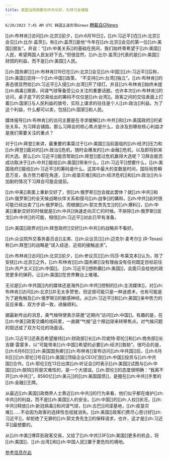```yaml
---
title: 美国当局频繁向中共示好，为拜习会铺路
---
```

`6/20/2023 7:45 AM UTC 韩国正道农场Gnews` [轉載自GNews](https://gnews.org/articles/1396873)

[[zh:布林肯]]访问[[zh:北京]]前夕，[[zh:6月16日]]，[[zh:习近平]]在[[zh:北京]]会见[[zh:比尔·盖茨]]，称[[zh:盖茨]]是他“今年在[[zh:北京]]会见的第一位[[zh:美国]]朋友”。并说：“[[zh:中美关系]]的基础在民间，我们始终寄希望于[[zh:美国]]人民，希望两国人民友好下去。”但很显然，[[zh:比尔·盖茨]]代表的是[[zh:美国]]财团的利益，而不是[[zh:美国]]人民。

[[zh:国务卿]][[zh:布林肯]]19日在[[zh:北京]]会见[[zh:中国]][[zh:习近平]]后称，[[zh:美国]]坚持一个[[zh:中国]]政策， “不支持[[zh:台湾]]独立”。[[zh:布林肯]]的表态很显然给[[zh:习近平]]入侵[[zh:台湾]]开了绿灯。并且[[zh:布林肯]]始终未提[[zh:病毒]]溯源，间谍气球等备受公众关注的重要话题。也许本次[[zh:布林肯]]的访问，桌子底下的交易给出的筹码不仅仅是[[zh:台湾]]。政客之间的交往表面上打着[[zh:国家]]与人民利益的旗号，实际上谋求的往往是个人[[zh:政治]]利益。为了这个利益，什么都可以卖，包括[[zh:国家]]和人民。

媒体报导[[zh:布林肯]]的访问主要是在寻求缓解[[zh:中共]]和[[zh:美国政府]]的紧张关系，为习拜会铺路。那么习拜会的核心焦点是什么，会涉及到哪些核心利益才是我们需要关注的重点？

对于[[zh:拜登]]来讲，最重要的事莫过于[[zh:美国]]当前面临的[[zh:经济]]压力和[[zh:拜登]]面对的[[zh:政治]]危机，随时会爆发的[[zh:金融]]危机，以及即将到来的大选。那么[[zh:习近平]]能否帮助[[zh:拜登]]度过危机赢得大选呢？习拜会能否成功取决于[[zh:中共]]能给[[zh:美国]]带来什么，[[zh:习近平]]想要什么，[[zh:美国政府]]能给[[zh:习近平]]的筹码是什么。这其中最大的变数是时间，国际局势瞬息万变，各方势力都在角逐，[[zh:疫苗灾难]]和[[zh:经济危机]]和[[zh:政治]]内斗加剧的情况下习拜会可能会提前。

[[zh:中美]]表面上重新交好了，但[[zh:俄罗斯]]岂会就此罢休？就[[zh:中共]]和[[zh:俄罗斯]]的全天候战略伙伴关系和侵乌[[zh:战争]]的媾和，[[zh:中共]]此时很可能已经出卖了[[zh:俄罗斯]]。而根据[[zh:郭文贵先生]]的[[zh:爆料]]，[[zh:中美]]重新交好的时候就是[[zh:中共]]快速走向灭亡的时候。不排除[[zh:俄罗斯]]反戈[[zh:中共]]的可能，相信[[zh:习近平]]对此已早有准备。

[[zh:美国]]政界对[[zh:拜登政府]]交好[[zh:中共]]的战略并不看好。

[[zh:众议院外交事务委员会]]主席、[[zh:众议员]][[zh:迈克尔·麦考尔]] (R-Texas)称[[zh:拜登]]的战略是“误入歧途、近视的接触追求”。

[[zh:布林肯]]访问[[zh:北京]]前夕，[[zh:参议员]][[zh:玛莎·布莱克本]]认为，除了安抚[[zh:北京]]之外，[[zh:布林肯]][[zh:国务卿]]没有理由没有任何既定目标前往[[zh:共产主义]][[zh:中国]]。 [[zh:习近平]]想称霸[[zh:美国]]，会面只会给他的政党更多的弹药，让[[zh:美国]]在世界舞台上难堪。

无论是[[zh:中共国]]内的媒体还是海外[[zh:中共]]控制的[[zh:主流媒体]]，对[[zh:布林肯]]访问[[zh:北京]]并无太多赞誉。但这很可能只是一种迷惑术，也有可能是为了避免触及[[zh:俄罗斯]]的敏感神经。从[[zh:习近平]]和[[zh:美国]]亲中势力的反应来看，双方步调一致，进展顺利。

据最新传出的消息，美气候特使表示获邀“近期内”访问[[zh:中国]]。有趣的是，在[[zh:中美]]政客交媾的戏码里，一直踢“气候”这个擦边球来转移焦点。对气候问题的叙述成了双方勾兑的场面话。

[[zh:习近平]]还表态希望接待[[zh:财政部]]长[[zh:珍妮特·耶伦]]和[[zh:商务部]]长吉娜·雷蒙多，以“可能带来[[zh:中国]]希望的必要[[zh:经济]]救助”。很巧合的是，[[zh:6月6日]][[zh:美国国务卿]][[zh:布林肯]]宣布访问[[zh:中共国]]后，[[zh:6月8日]][[zh:耶伦]]号召[[zh:美国]]顶级企业CEO们到[[zh:中国]]投资与[[zh:中共国]]合作。[[zh:耶伦]]在13日出席[[zh:听证会]]时表示[[zh:美国]]试图与[[zh:中国]][[zh:脱钩]]将是灾难性的，是一个大错误。[[zh:耶伦]]的态度很明确：“我离不开[[zh:中共]]”。8590亿[[zh:美元]]的[[zh:美国国债]]，是握在[[zh:中共]]手里的[[zh:金融]]王牌。

从最近[[zh:美国]]政商界人士靠近[[zh:中共]]的行为来看，他们似乎都在维护[[zh:中共]]的利益，而不是[[zh:美国]]人的安全。[[zh:中国]]的[[zh:人权]]状况，[[zh:中共]]释放[[zh:新冠病毒]]和间谍气球，[[zh:古巴]]间谍基地，[[zh:疫苗灾难]]……不会因为政客的选择性忽视就消失。[[zh:美国]]政客们费尽心思讨好[[zh:习近平]]，却拒绝了无罪的[[zh:郭文贵先生]]的保释请求，也许，这才是[[zh:习近平]]最想要的。

从[[zh:中美]]博弈到政客交易，又给了[[zh:中共]]3F[[zh:美国]]更多的机会，将[[zh:美国]]、[[zh:台湾]]和[[zh:中国人民]]置于更危险的境地。

[参考信息在此](https://thehill.com/policy/international/4057253-us-china-seek-to-thaw-tensions-pave-way-for-meeting-between-biden-xi/)
